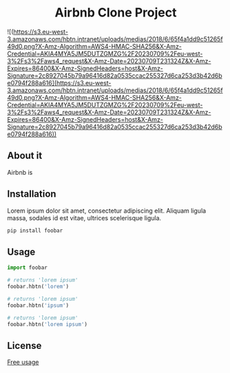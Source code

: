 <h1 align="center"> Airbnb Clone Project </h1>

![(https://s3.eu-west-3.amazonaws.com/hbtn.intranet/uploads/medias/2018/6/65f4a1dd9c51265f49d0.png?X-Amz-Algorithm=AWS4-HMAC-SHA256&X-Amz-Credential=AKIA4MYA5JM5DUTZGMZG%2F20230709%2Feu-west-3%2Fs3%2Faws4_request&X-Amz-Date=20230709T231324Z&X-Amz-Expires=86400&X-Amz-SignedHeaders=host&X-Amz-Signature=2c8927045b79a96416d82a0535ccac255327d6ca253d3b42d6be0794f288a616](https://s3.eu-west-3.amazonaws.com/hbtn.intranet/uploads/medias/2018/6/65f4a1dd9c51265f49d0.png?X-Amz-Algorithm=AWS4-HMAC-SHA256&X-Amz-Credential=AKIA4MYA5JM5DUTZGMZG%2F20230709%2Feu-west-3%2Fs3%2Faws4_request&X-Amz-Date=20230709T231324Z&X-Amz-Expires=86400&X-Amz-SignedHeaders=host&X-Amz-Signature=2c8927045b79a96416d82a0535ccac255327d6ca253d3b42d6be0794f288a616))
<h2> About it </h2>

Airbnb is

## Installation

Lorem ipsum dolor sit amet, consectetur adipiscing elit. Aliquam ligula massa, sodales id est vitae, ultrices scelerisque ligula.

```bash
pip install foobar
```

## Usage

```python
import foobar

# returns 'lorem ipsum'
foobar.hbtn('lorem')

# returns 'lorem ipsum'
foobar.hbtn('ipsum')

# returns 'lorem ipsum'
foobar.hbtn('lorem ipsum')
```


## License

[Free usage](https://github.com/IsmaelMolina-code/holbertonschool-AirBnB_clone)
